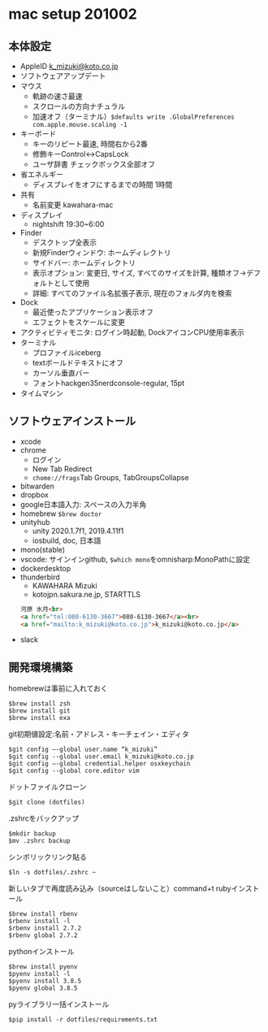 # mac setup 201002

## 本体設定
* AppleID k_mizuki@koto.co.jp
* ソフトウェアアップデート
* マウス
    - 軌跡の速さ最速
    - スクロールの方向ナチュラル
    - 加速オフ（ターミナル）`$defaults write .GlobalPreferences com.apple.mouse.scaling -1`
* キーボード
    - キーのリピート最速, 時間右から2番
    - 修飾キーControl<->CapsLock
    - ユーザ辞書 チェックボックス全部オフ
* 省エネルギー
    - ディスプレイをオフにするまでの時間 1時間
* 共有
    - 名前変更 kawahara-mac
* ディスプレイ
    - nightshift 19:30~6:00
* Finder
    - デスクトップ全表示
    - 新規Finderウィンドウ: ホームディレクトリ
    - サイドバー: ホームディレクトリ
    - 表示オプション: 変更日, サイズ, すべてのサイズを計算, 種類オフ->デフォルトとして使用
    - 詳細: すべてのファイル名拡張子表示, 現在のフォルダ内を検索
* Dock
    - 最近使ったアプリケーション表示オフ
    - エフェクトをスケールに変更
* アクティビティモニタ: ログイン時起動, DockアイコンCPU使用率表示
* ターミナル
    - プロファイルiceberg
    - textボールドテキストにオフ
    - カーソル垂直バー
    - フォントhackgen35nerdconsole-regular, 15pt
* タイムマシン

## ソフトウェアインストール
* xcode
* chrome
    - ログイン
    - New Tab Redirect
    - `chome://frags`Tab Groups, TabGroupsCollapse
* bitwarden
* dropbox
* google日本語入力: スペースの入力半角
* homebrew `$brew doctor`
* unityhub
    - unity 2020.1.7f1, 2019.4.11f1
    - iosbuild, doc, 日本語
* mono(stable)
* vscode: サインインgithub, `$which mono`をomnisharp:MonoPathに設定
* dockerdesktop
* thunderbird
    - KAWAHARA Mizuki
    - kotojpn.sakura.ne.jp, STARTTLS
    ```html
    河原 水月<br>
    <a href="tel:080-6130-3667">080-6130-3667</a><br>
    <a href="mailto:k_mizuki@koto.co.jp">k_mizuki@koto.co.jp</a>
    ```
* slack

## 開発環境構築
homebrewは事前に入れておく
```shell
$brew install zsh
$brew install git
$brew install exa
```
git初期値設定:名前・アドレス・キーチェイン・エディタ
```shell
$git config —-global user.name “k_mizuki”
$git config --global user.email k_mizuki@koto.co.jp
$git config —-global credential.helper osxkeychain
$git config --global core.editor vim
```
ドットファイルクローン
```shell
$git clone (dotfiles)
```
.zshrcをバックアップ
```shell
$mkdir backup
$mv .zshrc backup
```
シンボリックリンク貼る
```shell
$ln -s dotfiles/.zshrc ~
```
新しいタブで再度読み込み（sourceはしないこと）command+t
rubyインストール
```shell
$brew install rbenv
$rbenv install -l
$rbenv install 2.7.2
$rbenv global 2.7.2
```
pythonインストール
```shell
$brew install pyenv
$pyenv install -l
$pyenv install 3.8.5
$pyenv global 3.8.5
```
pyライブラリ一括インストール
```shell
$pip install -r dotfiles/requirements.txt
```
